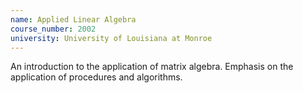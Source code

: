 ```yaml
---
name: Applied Linear Algebra
course_number: 2002
university: University of Louisiana at Monroe
---
```


An introduction to the application of matrix algebra. Emphasis on the application of procedures and algorithms.


